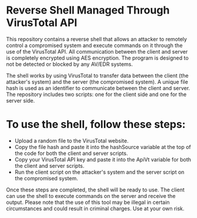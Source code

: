 # Reverse Shell Managed Through VirusTotal API
This repository contains a reverse shell that allows an attacker to remotely control a compromised system and execute commands on it through the use of the VirusTotal API. 
All communication between the client and server is completely encrypted using AES encryption.
The program is designed to not be detected or blocked by any AV/EDR systems.

The shell works by using VirusTotal to transfer data between the client (the attacker's system) and the server (the compromised system). A unique file hash is used as an identifier to communicate between the client and server. The repository includes two scripts: one for the client side and one for the server side.

# To use the shell, follow these steps:

- Upload a random file to the VirusTotal website.
- Copy the file hash and paste it into the hashSource variable at the top of the code for both the client and server scripts.
- Copy your VirusTotal API key and paste it into the ApiVt variable for both the client and server scripts.
- Run the client script on the attacker's system and the server script on the compromised system.

Once these steps are completed, the shell will be ready to use. The client can use the shell to execute commands on the server and receive the output. Please note that the use of this tool may be illegal in certain circumstances and could result in criminal charges. Use at your own risk.
